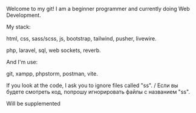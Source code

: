 Welcome to my git!
I am a beginner programmer and currently doing Web Development.


My stack:

html, css, sass/scss, js, bootstrap, tailwind, pusher, livewire.

php, laravel, sql, web sockets, reverb.


And I'm use:

git, xampp, phpstorm, postman, vite.



If you look at the code, I ask you to ignore files called "ss". / Если вы будете смотреть код, попрошу игнорировать файлы с названием "ss".

Will be supplemented
